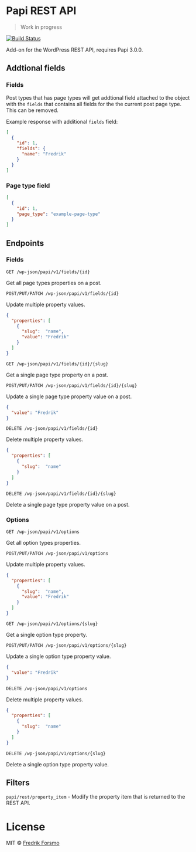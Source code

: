 # Papi REST API

> Work in progress

[![Build Status](https://travis-ci.org/wp-papi/papi-rest-api.svg?branch=master)](https://travis-ci.org/wp-papi/papi-rest-api)

Add-on for the WordPress REST API, requires Papi 3.0.0.

## Addtional fields

### Fields

Post types that has page types will get addtional field attached to the object with the `fields` that contains all fields for the the current post page type. This can be removed.

Example response with additional `fields` field:

```json
[
  {
    "id": 1,
    "fields": {
      "name": "Fredrik"
    }
  }
]
```

### Page type field

```json
[
  {
    "id": 1,
    "page_type": "example-page-type"
  }
]
```

## Endpoints

### Fields

`GET /wp-json/papi/v1/fields/{id}`

Get all page types properties on a post.

`POST/PUT/PATCH /wp-json/papi/v1/fields/{id}`

Update multiple property values.

```json
{
  "properties": [
    {
      "slug":  "name",
      "value": "Fredrik"
    }
  ]
}
```

`GET /wp-json/papi/v1/fields/{id}/{slug}`

Get a single page type property on a post.

`POST/PUT/PATCH /wp-json/papi/v1/fields/{id}/{slug}`

Update a single page type property value on a post.

```json
{
  "value": "Fredrik"
}
```

`DELETE /wp-json/papi/v1/fields/{id}`

Delete multiple property values.

```json
{
  "properties": [
    {
      "slug":  "name"
    }
  ]
}
```

`DELETE /wp-json/papi/v1/fields/{id}/{slug}`

Delete a single page type property value on a post.

### Options

`GET /wp-json/papi/v1/options`

Get all option types properties.

`POST/PUT/PATCH /wp-json/papi/v1/options`

Update multiple property values.

```json
{
  "properties": [
    {
      "slug":  "name",
      "value": "Fredrik"
    }
  ]
}
```

`GET /wp-json/papi/v1/options/{slug}`

Get a single option type property.

`POST/PUT/PATCH /wp-json/papi/v1/options/{slug}`

Update a single option type property value.

```json
{
  "value": "Fredrik"
}
```

`DELETE /wp-json/papi/v1/options`

Delete multiple property values.

```json
{
  "properties": [
    {
      "slug":  "name"
    }
  ]
}
```

`DELETE /wp-json/papi/v1/options/{slug}`

Delete a single option type property value.

## Filters

`papi/rest/property_item` - Modify the property item that is returned to the REST API.

# License

MIT © [Fredrik Forsmo](https://github.com/frozzare)
